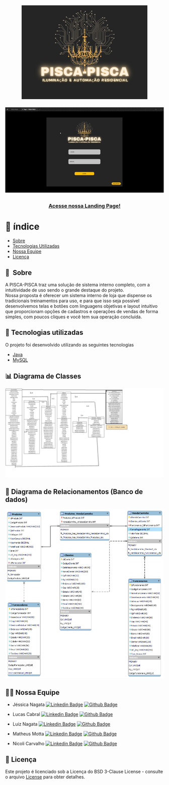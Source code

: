 <h1 align="center">
    <img src="https://github.com/Pisca-Pisca/SistemaPISCAPISCA/blob/master/Files%20Readme/logo%20pp.jpg" width="400">
</h1>

<div align="center">
    <img src="https://github.com/Pisca-Pisca/SistemaPISCAPISCA/blob/master/Files%20Readme/PISCA%20PISCA%20-%20Figma%20(1).gif?raw=true">
</div>

##

<h3 align="center">
    <a href="https://piscapisca.netlify.app/">Acesse nossa Landing Page!</a>
</h3>

# 📌&nbsp;índice

- [Sobre](#-sobre)
- [Tecnologias Utilizadas](#-tecnologias-utilizadas)
- [Nossa Equipe](#-nossa-equipe)
- [Licença](#-licença)

## 🔖&nbsp; Sobre

A PISCA-PISCA traz uma solução de sistema interno completo, com a intuitividade de uso sendo o grande destaque do projeto. <br>
Nossa proposta é oferecer um sistema interno de loja que dispense os tradicionais treinamentos para uso, e para que isso seja possível desenvolvemos telas e botões com linguagens objetivas e 
layout intuitivo que proporcionam opções de cadastros e operações de vendas de forma simples, com poucos cliques e você tem sua operação concluída.



## 🚀 Tecnologias utilizadas

O projeto foi desenvolvido utilizando as seguintes tecnologias

- [Java](https://www.java.com/en/)
- [MySQL](https://www.mysql.com)



## 📊 Diagrama de Classes

<div align="center">
    <img src="https://github.com/Pisca-Pisca/SistemaPISCAPISCA/blob/master/Files%20Readme/diagrama_de_classes.png">
</div>

## 🤝 Diagrama de Relacionamentos (Banco de dados)

<div align="center">
    <img src="https://github.com/Pisca-Pisca/SistemaPISCAPISCA/blob/master/Files%20Readme/DiagramaDeClasses.png">
</div>


## 👩‍💻 Nossa Equipe

- Jéssica Nagata [![Linkedin Badge](https://img.shields.io/badge/-LinkedIn-blue?style=flat-square&logo=Linkedin&logoColor=white&link=https://www.linkedin.com/in/j%C3%A9ssica-marques-nagata-08935a1b1/)](https://www.linkedin.com/in/j%C3%A9ssica-marques-nagata-08935a1b1/) [![Github Badge](https://img.shields.io/badge/-Github-000?style=flat-square&logo=Github&logoColor=white&link=https://github.com/JessicaNagata)](https://github.com/JessicaNagata)

- Lucas Cabral [![Linkedin Badge](https://img.shields.io/badge/-LinkedIn-blue?style=flat-square&logo=Linkedin&logoColor=white&link=https://www.linkedin.com/in/lucas-cabral-r3006/)](https://www.linkedin.com/in/lucas-cabral-r3006/) [![Github Badge](https://img.shields.io/badge/-Github-000?style=flat-square&logo=Github&logoColor=white&link=https://github.com/LucasCabral1)](https://github.com/LucasCabral1)

- Luiz Nagata [![Linkedin Badge](https://img.shields.io/badge/-LinkedIn-blue?style=flat-square&logo=Linkedin&logoColor=white&link=https://www.linkedin.com/in/luiz-nagata-b99189211//)](https://www.linkedin.com/in/luiz-nagata-b99189211/) [![Github Badge](https://img.shields.io/badge/-Github-000?style=flat-square&logo=Github&logoColor=white&link=https://github.com/luiz266)](https://github.com/luiz266)

- Matheus Motta [![Linkedin Badge](https://img.shields.io/badge/-LinkedIn-blue?style=flat-square&logo=Linkedin&logoColor=white&link=https://www.linkedin.com/in/matheus-motta-a54646209/)](https://www.linkedin.com/in/matheus-motta-a54646209/) [![Github Badge](https://img.shields.io/badge/-Github-000?style=flat-square&logo=Github&logoColor=white&link=https://github.com/MatheusMotta12)](https://github.com/MatheusMotta12)

- Nicoli Carvalho [![Linkedin Badge](https://img.shields.io/badge/-LinkedIn-blue?style=flat-square&logo=Linkedin&logoColor=white&link=https://www.linkedin.com/in/nicoli-carvalho/)](https://www.linkedin.com/in/nicoli-carvalho/) [![Github Badge](https://img.shields.io/badge/-Github-000?style=flat-square&logo=Github&logoColor=white&link=https://github.com/Nickcarv18)](https://github.com/Nickcarv18)


## 📃 Licença

Este projeto é licenciado sob a Licença do BSD 3-Clause License - consulte o arquivo <a href="https://github.com/Pisca-Pisca/SistemaPISCAPISCA/blob/master/LICENSE">License</a> para obter detalhes.
